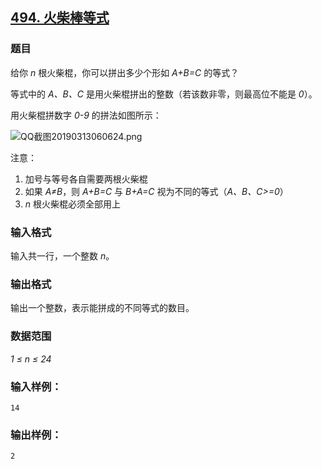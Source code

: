 ## [494. 火柴棒等式](https://www.acwing.com/problem/content/496/)

### 题目

给你 *n* 根火柴棍，你可以拼出多少个形如 *A+B=C* 的等式？

等式中的 *A、B、C* 是用火柴棍拼出的整数（若该数非零，则最高位不能是 *0*）。

用火柴棍拼数字 *0-9* 的拼法如图所示：

 ![QQ截图20190313060624.png](/media/article/image/2019/03/13/19_1a536eea45-QQ截图20190313060624.png)

注意：

1. 加号与等号各自需要两根火柴棍
2. 如果 *A≠B*，则 *A+B=C* 与 *B+A=C* 视为不同的等式（*A、B、C>=0*）
3. *n* 根火柴棍必须全部用上

### 输入格式

输入共一行，一个整数 *n*。

### 输出格式

输出一个整数，表示能拼成的不同等式的数目。

### 数据范围

*1 ≤ n ≤ 24*

### 输入样例：

```
14
```

### 输出样例：

```
2
```
